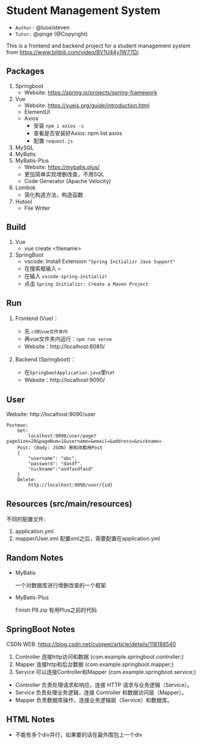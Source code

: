 # Student Management System
- `Author:` @luoxisteven
- `Tutor:` @qinge (@Copyright)

This is a frontend and backend project for a student management system from https://www.bilibili.com/video/BV1U44y1W77D/.

## Packages
1) Springboot
    - Website: https://spring.io/projects/spring-framework
2) Vue
    - Website: https://vuejs.org/guide/introduction.html
    - ElementUI
    - Axios
        - 安装 `npm i axios -s`
        - 查看是否安装好Axios: npm list axios
        - 配置 `request.js`
3) MySQL
4) MyBatis
5) MyBatis-Plus 
    - Website: https://mybatis.plus/
    - 更加简单实现增删改查，不用SQL
    - Code Generator (Apache Velocity)
6) Lombok
    - 简化构造方法，构造函数
7) Hutool
    - File Writer

## Build
1) Vue
    - vue create \<filename>
2) SpringBoot
    - vscode: Install Extension `"Spring Initializr Java Support"`
    - 在搜索框输入 `>`
    - 在输入 `vscode-spring-initializr`
    - 点击 `Spring Initializr: Create a Maven Project`

## Run
1)  Frontend (Vue)：
    - 先 `cd到vue文件夹内`
    - 再vue文件夹内运行：`npm run serve`
    - Website：http://localhost:8080/

2) Backend (Springboot)：
    - 在`SpringbootApplication.java`里run
    - Website：http://localhost:9090/

## User
Website: http://localhost:9090/user
```
Postman: 
    Get:
        localhost:9090/user/page?pageSize=20&pageNum=1&username=&email=&address=&nickname=
    Post: (Body: JSON) 删和改都用Post
    {
        "username": "abc",
        "password": "dasdf",
        "nickname":"asdfasdfasd"
    }
    Delete: 
        http://localhost:9090/user/{id}
```

## Resources (src/main/resources)
不同的配置文件:
1) application.yml
2) mapper/User.xml 配置xml之后，需要配置在application.yml


## Random Notes
- MyBatis

    一个对数据库进行增删改查的一个框架

- MyBatis-Plus

    Finish P8.zip 有用Plus之前的代码


## SpringBoot Notes
CSDN WEB: https://blog.csdn.net/cuiqwei/article/details/118188540

1) Controller 连接http访问和数据 (com.example.springboot.controller;)
2) Mapper 连接http和后台数据 (com.example.springboot.mapper;)
3) Service 可以连接Controller和Mapper (com.example.springboot.service;)

- Controller 负责处理请求和响应，连接 HTTP 请求与业务逻辑（Service）。
- Service 负责处理业务逻辑，连接 Controller 和数据访问层（Mapper）。
- Mapper 负责数据库操作，连接业务逻辑层（Service）和数据库。

## HTML Notes
- 不能有多个div并行，如果要的话在最外围包上一个div
